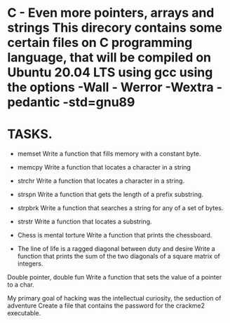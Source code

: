 # C - Even more pointers, arrays and strings This direcory contains some certain files on C programming language, that will be compiled on Ubuntu 20.04 LTS using gcc using the options -Wall - Werror -Wextra -pedantic -std=gnu89

# TASKS.

- memset
Write a function that fills memory with a constant byte.

- memcpy 
Write a function that locates a character in a string

- strchr
Write a function that locates a character in a string.

- strspn
Write a function that gets the length of a prefix substring.

- strpbrk
Write a function that searches a string for any of a set of bytes.

- strstr
Write a function that locates a substring.

- Chess is mental torture
Write a function that prints the chessboard.

- The line of life is a ragged diagonal between duty and desire
Write a function that prints the sum of the two diagonals of a square matrix of integers.

Double pointer, double fun
Write a function that sets the value of a pointer to a char.

My primary goal of hacking was the intellectual curiosity, the seduction of adventure
Create a file that contains the password for the crackme2 executable.
